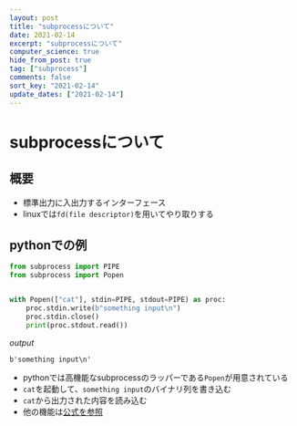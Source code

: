```yaml
---
layout: post
title: "subprocessについて"
date: 2021-02-14
excerpt: "subprocessについて"
computer_science: true
hide_from_post: true
tag: ["subprocess"]
comments: false
sort_key: "2021-02-14"
update_dates: ["2021-02-14"]
---
```


# subprocessについて

## 概要
 - 標準出力に入出力するインターフェース  
 - linuxでは`fd(file descriptor)`を用いてやり取りする

## pythonでの例

```python
from subprocess import PIPE
from subprocess import Popen


with Popen(["cat"], stdin=PIPE, stdout=PIPE) as proc:
    proc.stdin.write(b"something input\n")
    proc.stdin.close()
    print(proc.stdout.read())
```
*output*
```console
b'something input\n'
```
 - pythonでは高機能なsubprocessのラッパーである`Popen`が用意されている
 - `cat`を起動して、`something input`のバイナリ列を書き込む
 - `cat`から出力された内容を読み込む
 - 他の機能は[公式を参照](https://docs.python.org/3/library/subprocess.html#subprocess.Popen)
